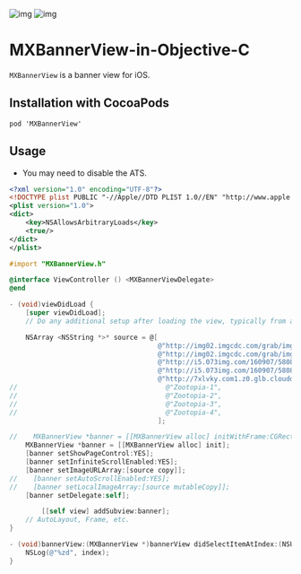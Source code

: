 ![img](https://camo.githubusercontent.com/c142c2497149a914ee06baed87bd5f319613e3cc/687474703a2f2f696d672e736869656c64732e696f2f636f636f61706f64732f702f4b444379636c6542616e6e6572566965772e737667)  ![img](https://camo.githubusercontent.com/45931151c6d3dfd9d8b4a25d46f6d7912f2b359d/687474703a2f2f696d672e736869656c64732e696f2f636f636f61706f64732f6c2f4b444379636c6542616e6e6572566965772e737667)

# MXBannerView-in-Objective-C

`MXBannerView` is a banner view for iOS.

## Installation with CocoaPods

```
pod 'MXBannerView'
```

## Usage

* You may need to disable the ATS.

```xml
<?xml version="1.0" encoding="UTF-8"?>
<!DOCTYPE plist PUBLIC "-//Apple//DTD PLIST 1.0//EN" "http://www.apple.com/DTDs/PropertyList-1.0.dtd">
<plist version="1.0">
<dict>
	<key>NSAllowsArbitraryLoads</key>
	<true/>
</dict>
</plist>

```

```objective-c
#import "MXBannerView.h"
```

```objective-c
@interface ViewController () <MXBannerViewDelegate>
@end
```

```objective-c
- (void)viewDidLoad {
    [super viewDidLoad];
    // Do any additional setup after loading the view, typically from a nib.

    NSArray <NSString *>* source = @[
                                     @"http://img02.imgcdc.com/grab/img/20160907/86291473212635.jpeg",
                                     @"http://img02.imgcdc.com/grab/img/20160907/71941473212635.jpeg",
                                     @"http://i5.073img.com/160907/5808312_114823_3_lit.gif",
                                     @"http://i5.073img.com/160907/5808312_114951_1_lit.jpg",
                                     @"http://7xlvky.com1.z0.glb.clouddn.com/20160903164033644-882947694.jpg",
//                                     @"Zootopia-1",
//                                     @"Zootopia-2",
//                                     @"Zootopia-3",
//                                     @"Zootopia-4",
                                     ];

//    MXBannerView *banner = [[MXBannerView alloc] initWithFrame:CGRectZero type:MXImageTypeNetwork images:source];
    MXBannerView *banner = [[MXBannerView alloc] init];
    [banner setShowPageControl:YES];
    [banner setInfiniteScrollEnabled:YES];
    [banner setImageURLArray:[source copy]];
//    [banner setAutoScrollEnabled:YES];
//    [banner setLocalImageArray:[source mutableCopy]];
    [banner setDelegate:self];

		[[self view] addSubview:banner];
    // AutoLayout, Frame, etc.
}

- (void)bannerView:(MXBannerView *)bannerView didSelectItemAtIndex:(NSUInteger)index {
    NSLog(@"%zd", index);
}
```
